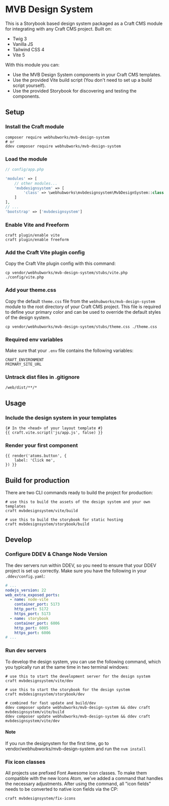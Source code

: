 # MVB Design System

This is a Storybook based design system packaged as a Craft CMS module for integrating with any Craft CMS project. Built on:

- Twig 3
- Vanilla JS
- Tailwind CSS 4
- Vite 5

With this module you can:
- Use the MVB Design System components in your Craft CMS templates.
- Use the provided Vite build script (You don't need to set up a build script yourself).
- Use the provided Storybook for discovering and testing the components.

## Setup

### Install the Craft module
```shell
composer require webhubworks/mvb-design-system
# or
ddev composer require webhubworks/mvb-design-system
```

### Load the module
```php
// config/app.php

'modules' => [
    // other modules...
    'mvbdesignsystem' => [
        'class' => \webhubworks\mvbdesignsystem\MvbDesignSystem::class
    ]
],
// ...
'bootstrap' => ['mvbdesignsystem']
```

### Enable Vite and Freeform
```shell
craft plugin/enable vite
craft plugin/enable freeform
```

### Add the Craft Vite plugin config
Copy the Craft Vite plugin config with this command:
```shell
cp vendor/webhubworks/mvb-design-system/stubs/vite.php ./config/vite.php
```

### Add your theme.css
Copy the default `theme.css` file from the `webhubworks/mvb-design-system` module to the root directory of your Craft CMS project. This file is required to define your primary color and can be used to override the default styles of the design system.

```shell
cp vendor/webhubworks/mvb-design-system/stubs/theme.css ./theme.css
```

### Required env variables
Make sure that your `.env` file contains the following variables:

```dotenv
CRAFT_ENVIRONMENT
PRIMARY_SITE_URL
```

### Untrack dist files in .gitignore
```dotenv
/web/dist/**/*
```

## Usage
### Include the design system in your templates
```twig
{# In the <head> of your layout template #}
{{ craft.vite.script('js/app.js', false) }}
```

### Render your first component
```twig
{{ render('atoms.button', {
    label: 'Click me',
}) }}
```

## Build for production
There are two CLI commands ready to build the project for production:
```shell
# use this to build the assets of the design system and your own templates
craft mvbdesignsystem/vite/build

# use this to build the storybook for static hosting
craft mvbdesignsystem/storybook/build
```

## Develop

### Configure DDEV & Change Node Version
The dev servers run within DDEV, so you need to ensure that your DDEV project is set up correctly. Make sure you have the following in your `.ddev/config.yaml`:

```yaml
# ...
nodejs_version: 22
web_extra_exposed_ports:
  - name: node-vite
    container_port: 5173
    http_port: 5172
    https_port: 5173
  - name: storybook
    container_port: 6006
    http_port: 6005
    https_port: 6006
# ...
```

### Run dev servers
To develop the design system, you can use the following command, which you typically run at the same time in two terminal windows:
```shell
# use this to start the development server for the design system
craft mvbdesignsystem/vite/dev

# use this to start the storybook for the design system
craft mvbdesignsystem/storybook/dev

# combined for fast update and build/dev
ddev composer update webhubworks/mvb-design-system && ddev craft mvbdesignsystem/vite/build
ddev composer update webhubworks/mvb-design-system && ddev craft mvbdesignsystem/vite/dev
```

#### Note
If you run the designystem for the first time, go to vendor/webhubworks/mvb-design-system and run the `nvm install`

### Fix icon classes
All projects use prefixed Font Awesome icon classes. To make them compatible with the new Icons Atom, we’ve added a command that handles the necessary adjustments. After using the command, all "icon fields" needs to be converted to native icon fields via the CP:

```shell
craft mvbdesignsystem/fix-icons
```